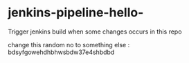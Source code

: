 # jenkins-pipeline-hello-


Trigger jenkins build when some changes occurs in this repo

change this random no to something else : bdsyfgowehdhbhwsbdw37e4shbdbd
